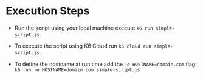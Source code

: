 # Execution Steps

- Run the script using your local machine execute `k6 run simple-script.js`. 

- To execute the script using K6 Cloud run `k6 cloud run simple-script.js`.

- To define the hostname at run time add the `-e HOSTNAME=domain.com` flag: `k6 run -e HOSTNAME=domain.com simple-script.js`

